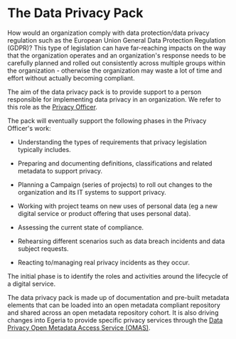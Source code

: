 <!-- SPDX-License-Identifier: Apache-2.0 -->

# The Data Privacy Pack

How would an organization comply with data protection/data privacy
regulation such as the European Union General Data Protection Regulation (GDPR)?
This type of legislation can have far-reaching impacts on the way that
the organization operates and an organization's response needs to be
carefully planned and rolled out consistently across multiple groups within
the organization - otherwise the organization may waste a lot of time and
effort without actually becoming compliant.

The aim of the data privacy pack is to provide support to a person
responsible for implementing data privacy in an organization.
We refer to this role as the [Privacy Officer](/practices/roles/overview/#privacy-officer-role).

The pack will eventually support the following phases in the Privacy Officer's work:

* Understanding the types of requirements that privacy legislation typically includes.
    
* Preparing and documenting definitions, classifications and related metadata to support privacy.
    
* Planning a Campaign (series of projects) to roll out changes to the organization and its IT systems to support privacy.
    
* Working with project teams on new uses of personal data (eg a new digital service or product offering that uses personal data).
    
* Assessing the current state of compliance.
    
* Rehearsing different scenarios such as data breach incidents and data subject requests.
    
* Reacting to/managing real privacy incidents as they occur.

The initial phase is to identify the roles and activities around the lifecycle of a digital service.

The data privacy pack is made up of documentation and pre-built metadata elements that can be
loaded into an open metadata compliant repository and shared across an open metadata
repository cohort.   It is also driving changes into Egeria to provide specific
privacy services through the
[Data Privacy Open Metadata Access Service (OMAS)](https://odpi.github.io/egeria/open-metadata-implementation/access-services/data-privacy/).

